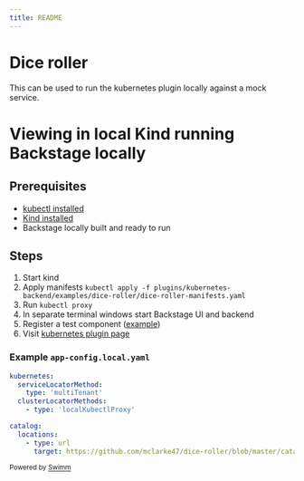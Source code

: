 ```yaml
---
title: README
---
```

# Dice roller

This can be used to run the kubernetes plugin locally against a mock service.

# Viewing in local Kind running Backstage locally

## Prerequisites

- [kubectl installed](https://kubernetes.io/docs/tasks/tools/#kubectl)
- [Kind installed](https://kind.sigs.k8s.io/docs/user/quick-start/)
- Backstage locally built and ready to run

## Steps

1. Start kind
2. Apply manifests `kubectl apply -f plugins/kubernetes-backend/examples/dice-roller/dice-roller-manifests.yaml`
3. Run `kubectl proxy`
4. In separate terminal windows start Backstage UI and backend
5. Register a test component ([example](https://github.com/mclarke47/dice-roller/blob/master/catalog-info.yaml))
6. Visit [kubernetes plugin page](http://localhost:3000/catalog/default/component/dice-roller/kubernetes)

### Example `app-config.local.yaml`

```yaml
kubernetes:
  serviceLocatorMethod:
    type: 'multiTenant'
  clusterLocatorMethods:
    - type: 'localKubectlProxy'

catalog:
  locations:
    - type: url
      target: https://github.com/mclarke47/dice-roller/blob/master/catalog-info.yaml
```

<SwmMeta version="3.0.0"><sup>Powered by [Swimm](https://app.swimm.io/)</sup></SwmMeta>
